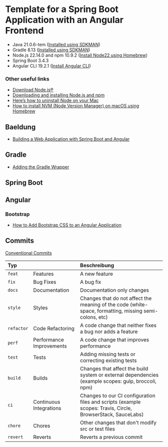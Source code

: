 # Template for a Spring Boot Application with an Angular Frontend

* Java 21.0.6-tem ([Installed using SDKMAN](https://sdkman.io/install/))
* Gradle 8.13 ([Installed using SDKMAN](https://sdkman.io/install/))
* Node.js 22.14.0 and npm 10.9.2 ([Install Node22 using Homebrew](https://formulae.brew.sh/formula/node@22))
* Spring Boot 3.4.3
* Angular CLI 19.2.1 ([Install Angular CLI](https://angular.dev/installation))

### Other useful links

* [Download Node.js®](https://nodejs.org/en/download)
* [Downloading and installing Node.js and npm](https://docs.npmjs.com/downloading-and-installing-node-js-and-npm)
* [Here’s how to uninstall Node on your Mac](https://macpaw.com/how-to/uninstall-node-mac?campaign=cmmx_search_dsa_ww_en&ci=20162564605&adgroupid=152187995031&adpos=&ck=&targetid=dsa-2063388588900&match=&gnetwork=g&creative=659143544324&placement=&placecat=&accname=cmm&gad_source=1&gclid=CjwKCAiArKW-BhAzEiwAZhWsIPgrCI6WnguMhQ9mKQFepfAZEpuETd7G5S-JoxXKRNHC3L-ieFn5ohoCRp8QAvD_BwE)
* [How to install NVM (Node Version Manager) on macOS using Homebrew](https://sukiphan.medium.com/how-to-install-nvm-node-version-manager-on-macos-d9fe432cc7db)

## Baeldung

* [Building a Web Application with Spring Boot and Angular](https://www.baeldung.com/spring-boot-angular-web)

## Gradle

* [Adding the Gradle Wrapper](https://docs.gradle.org/current/userguide/gradle_wrapper.html)

## Spring Boot

## Angular

### Bootstrap

* [How to Add Bootstrap CSS to an Angular Application](https://daveyem.medium.com/how-to-add-bootstrap-css-to-an-angular-application-aadacb96ff9a)

## Commits

[Conventional Commits](https://kapeli.com/cheat_sheets/Conventional_Commits.docset/Contents/Resources/Documents/index)

| Typ        |                          | Beschreibung                                                                                                |
|:-----------|:-------------------------|:------------------------------------------------------------------------------------------------------------|
| `feat`     | Features                 | A new feature                                                                                               |
| `fix`      | Bug Fixes                | A bug fix                                                                                                   |
| `docs`     | Documentation            | Documentation only changes                                                                                  |
| `style`    | Styles                   | Changes that do not affect the meaning of the code (white-space, formatting, missing semi-colons, etc)      |
| `refactor` | Code Refactoring         | A code change that neither fixes a bug nor adds a feature                                                   |
| `perf`     | Performance Improvements | A code change that improves performance                                                                     |
| `test`     | Tests                    | Adding missing tests or correcting existing tests                                                           |
| `build`    | Builds                   | Changes that affect the build system or external dependencies (example scopes: gulp, broccoli, npm)         |
| `ci`       | Continuous Integrations  | Changes to our CI configuration files and scripts (example scopes: Travis, Circle, BrowserStack, SauceLabs) |
| `chore`    | Chores                   | Other changes that don't modify src or test files                                                           |
| `revert`   | Reverts                  | Reverts a previous commit                                                                                   |